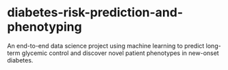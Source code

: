 # diabetes-risk-prediction-and-phenotyping
An end-to-end data science project using machine learning to predict long-term glycemic control and discover novel patient phenotypes in new-onset diabetes.
